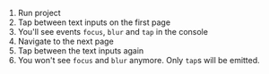 1. Run project
2. Tap between text inputs on the first page
3. You'll see events `focus`, `blur` and `tap` in the console
4. Navigate to the next page
5. Tap between the text inputs again
6. You won't see `focus` and `blur` anymore. Only `tap`s will be emitted.

